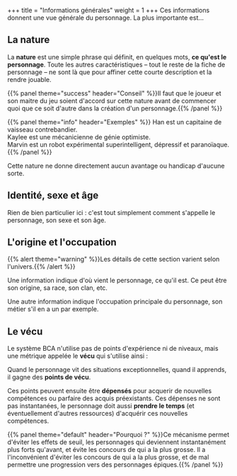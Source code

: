 +++
title = "Informations générales"
weight = 1
+++
Ces informations donnent une vue générale du personnage. La plus importante est…

## La nature

La **nature** est une simple phrase qui définit, en quelques mots, **ce qu'est le personnage**. Toute les autres caractéristiques – tout le reste de la fiche de personnage – ne sont là que pour affiner cette courte description et la rendre jouable.


{{% panel theme="success" header="Conseil" %}}Il faut que le joueur et son maitre du jeu soient d'accord sur cette nature avant de commencer quoi que ce soit d'autre dans la création d'un personnage.{{% /panel %}}

{{% panel theme="info" header="Exemples" %}}
Han est un capitaine de vaisseau contrebandier.  
Kaylee est une mécanicienne de génie optimiste.  
Marvin est un robot expérimental superintelligent, dépressif et paranoïaque.{{% /panel %}}

Cette nature ne donne directement aucun avantage ou handicap d'aucune sorte.

## Identité, sexe et âge

Rien de bien particulier ici : c'est tout simplement comment s'appelle le personnage, son sexe et son âge.

## L'origine et l'occupation

{{% alert theme="warning" %}}Les détails de cette section varient selon l'univers.{{% /alert %}}

Une information indique d'où vient le personnage, ce qu'il est. Ce peut être son origine, sa race, son clan, etc.

Une autre information indique l'occupation principale du personnage, son métier s'il en a un par exemple.

## Le vécu

Le système BCA n'utilise pas de points d'expérience ni de niveaux, mais une métrique appelée le **vécu** qui s'utilise ainsi :

Quand le personnage vit des situations exceptionnelles, quand il apprends, il gagne des **points de vécu**.

Ces points peuvent ensuite être **dépensés** pour acquerir de nouvelles compétences ou parfaire des acquis préexistants. Ces dépenses ne sont pas instantanées, le personnage doit aussi **prendre le temps** (et éventuellement d'autres ressources) d'acquérir ces nouvelles compétences.

{{% panel theme="default" header="Pourquoi ?" %}}Ce mécanisme permet d'éviter les effets de seuil, les personnages qui deviennent instantanément plus forts qu'avant, et évite les concours de qui a la plus grosse. Il a l'inconvénient d'éviter les concours de qui a la plus grosse, et de mal permettre une progression vers des personnages épiques.{{% /panel %}}


